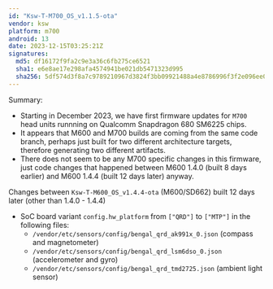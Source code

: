 ```yaml
---
id: "Ksw-T-M700_OS_v1.1.5-ota"
vendor: ksw
platform: m700
android: 13
date: 2023-12-15T03:25:21Z
signatures:
  md5: df16172f9fa2c9e3a36c6fb275ce6521
  sha1: e6e8ae17e298afa4574941be021db5471323d995
  sha256: 5df574d3f8a7c9789210967d3824f3bb09921488a4e8786996f3f2e096ee094c
---
```

Summary:
- Starting in December 2023, we have first firmware updates for `M700` head units runnning on Qualcomm Snapdragon 680 SM6225 chips.
- It appears that M600 and M700 builds are coming from the same code branch, perhaps just built for two different architecture targets, therefore generating two different artifacts.
- There does not seem to be any M700 specific changes in this firmware, just code changes that happened between M600 1.4.0 (built 8 days earlier) and M600 1.4.4 (built 12 days later) anyway.

Changes between `Ksw-T-M600_OS_v1.4.4-ota` (M600/SD662) built 12 days later (other than 1.4.0 - 1.4.4)
- SoC board variant `config.hw_platform` from `["QRD"]` to `["MTP"]` in the following files:
  - `/vendor/etc/sensors/config/bengal_qrd_ak991x_0.json` (compass and magnetometer)
  - `/vendor/etc/sensors/config/bengal_qrd_lsm6dso_0.json` (accelerometer and gyro)
  - `/vendor/etc/sensors/config/bengal_qrd_tmd2725.json` (ambient light sensor)
